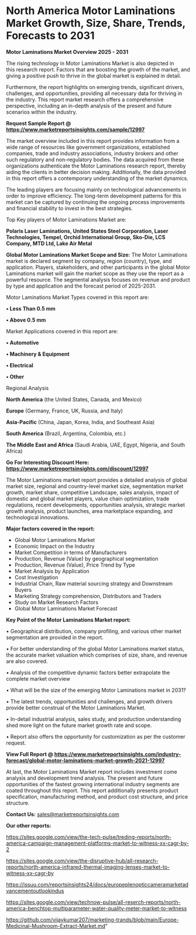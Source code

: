  # North America Motor Laminations Market Growth, Size, Share, Trends, Forecasts to 2031

<Strong> Motor Laminations Market Overview 2025 - 2031</strong>

The rising technology in Motor Laminations Market is also depicted in this research report. Factors that are boosting the growth of the market, and giving a positive push to thrive in the global market is explained in detail.

Furthermore, the report highlights on emerging trends, significant drivers, challenges, and opportunities, providing all necessary data for thriving in the industry. This report market research offers a comprehensive perspective, including an in-depth analysis of the present and future scenarios within the industry.

<strong>Request Sample Report @ <a href=https://www.marketreportsinsights.com/sample/12997>https://www.marketreportsinsights.com/sample/12997</a></strong>

The market overview included in this report provides information from a wide range of resources like government organizations, established companies, trade and industry associations, industry brokers and other such regulatory and non-regulatory bodies. The data acquired from these organizations authenticate the Motor Laminations research report, thereby aiding the clients in better decision making. Additionally, the data provided in this report offers a contemporary understanding of the market dynamics.

The leading players are focusing mainly on technological advancements in order to improve efficiency. The long-term development patterns for this market can be captured by continuing the ongoing process improvements and financial stability to invest in the best strategies.

Top Key players of Motor Laminations Market are:

<strong>Polaris Laser Laminations, United States Steel Corporation, Laser Technologies, Tempel, Orchid International Group, Sko-Die, LCS Company, MTD Ltd, Lake Air Metal</strong>

<strong><b>Global Motor Laminations Market Scope and Size:</b></strong>
The Motor Laminations market is declared segment by company, region (country), type, and application. Players, stakeholders, and other participants in the global Motor Laminations market will gain the market scope as they use the report as a powerful resource. The segmental analysis focuses on revenue and product by type and application and the forecast period of 2025-2031.

Motor Laminations Market Types covered in this report are:

<strong>• Less Than 0.5 mm

• Above 0.5 mm</strong>

Market Applications covered in this report are:

<strong>• Automotive

• Machinery & Equipment

• Electrical

• Other</strong> 

Regional Analysis

<strong>North America</strong> (the United States, Canada, and Mexico)

<strong>Europe</strong> (Germany, France, UK, Russia, and Italy)

<strong>Asia-Pacific</strong> (China, Japan, Korea, India, and Southeast Asia)

<strong>South America</strong> (Brazil, Argentina, Colombia, etc.)

<strong>The Middle East and Africa</strong> (Saudi Arabia, UAE, Egypt, Nigeria, and South Africa)

<strong>Go For Interesting Discount Here: <a href=https://www.marketreportsinsights.com/discount/12997>https://www.marketreportsinsights.com/discount/12997</a></strong>

The Motor Laminations market report provides a detailed analysis of global market size, regional and country-level market size, segmentation market growth, market share, competitive Landscape, sales analysis, impact of domestic and global market players, value chain optimization, trade regulations, recent developments, opportunities analysis, strategic market growth analysis, product launches, area marketplace expanding, and technological innovations.

<strong><b>Major factors covered in the report:</b></strong>
<ul>
  <li>Global Motor Laminations Market </li>
  <li>Economic Impact on the Industry</li>
  <li>Market Competition in terms of Manufacturers</li>
  <li>Production, Revenue (Value) by geographical segmentation</li>
  <li>Production, Revenue (Value), Price Trend by Type</li>
  <li>Market Analysis by Application</li>
  <li>Cost Investigation</li>
  <li>Industrial Chain, Raw material sourcing strategy and Downstream Buyers</li>
  <li>Marketing Strategy comprehension, Distributors and Traders</li>
  <li>Study on Market Research Factors</li>
  <li>Global Motor Laminations Market Forecast</li>
</ul>

<strong><b>Key Point of the Motor Laminations Market report:</b></strong>

• Geographical distribution, company profiling, and various other market segmentation are provided in the report.

• For better understanding of the global Motor Laminations market status, the accurate market valuation which comprises of size, share, and revenue are also covered.

• Analysis of the competitive dynamic factors better extrapolate the complete market overview

• What will be the size of the emerging Motor Laminations market in 2031?

• The latest trends, opportunities and challenges, and growth drivers provide better construal of the Motor Laminations Market.

• In-detail industrial analysis, sales study, and production understanding shed more light on the future market growth rate and scope.

• Report also offers the opportunity for customization as per the customer request.

<strong><b>View Full Report @ <a href=https://www.marketreportsinsights.com/industry-forecast/global-motor-laminations-market-growth-2021-12997>https://www.marketreportsinsights.com/industry-forecast/global-motor-laminations-market-growth-2021-12997</a></b></strong>


At last, the Motor Laminations Market report includes investment come analysis and development trend analysis. The present and future opportunities of the fastest growing international industry segments are coated throughout this report. This report additionally presents product specification, manufacturing method, and product cost structure, and price structure.

<strong>Contact Us:</strong>
sales@marketreportsinsights.com

<strong>Our other reports:</strong>

<a href=https://sites.google.com/view/the-tech-pulse/treding-reports/north-america-campaign-management-platforms-market-to-witness-xx-cagr-by-2>https://sites.google.com/view/the-tech-pulse/treding-reports/north-america-campaign-management-platforms-market-to-witness-xx-cagr-by-2</a>

<a href=https://sites.google.com/view/the-disruptive-hub/all-research-reports/north-america-infrared-thermal-imaging-lenses-market-to-witness-xx-cagr-by>https://sites.google.com/view/the-disruptive-hub/all-research-reports/north-america-infrared-thermal-imaging-lenses-market-to-witness-xx-cagr-by</a>

<a href=https://issuu.com/reportsinsights24/docs/europeplenopticcameramarketadvancementoutlookindus>https://issuu.com/reportsinsights24/docs/europeplenopticcameramarketadvancementoutlookindus</a>

<a href=https://sites.google.com/view/technow-pulse/all-reserch-reports/north-america-benchtop-multiparameter-water-quality-meter-market-to-witness>https://sites.google.com/view/technow-pulse/all-reserch-reports/north-america-benchtop-multiparameter-water-quality-meter-market-to-witness</a>

<a href=https://github.com/vijaykumar207/marketing-trands/blob/main/Europe-Medicinal-Mushroom-Extract-Market.md>https://github.com/vijaykumar207/marketing-trands/blob/main/Europe-Medicinal-Mushroom-Extract-Market.md</a>"
